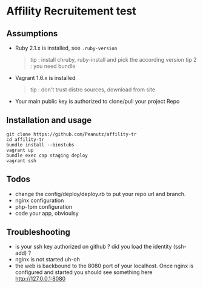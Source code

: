 # Affility Recruitement test

## Assumptions

* Ruby 2.1.x is installed, see `.ruby-version`
  > tip : install chruby, ruby-install and pick the according version
  > tip 2 : you need bundle
* Vagrant 1.6.x is installed
  > tip : don't trust distro sources, download from site
* Your main public key is authorized to clone/pull your project Repo

## Installation and usage

```
git clone https://github.com/Peanutz/affility-tr
cd affility-tr
bundle install --binstubs
vagrant up
bundle exec cap staging deploy
vagrant ssh
```

## Todos

* change the config/deploy/deploy.rb to put your repo url and branch.
* nginx configuration
* php-fpm configuration
* code your app, obvioulsy

## Troubleshooting

* is your ssh key authorized on github ? did you load the identity (ssh-add) ?
* nginx is not started uh-oh
* the web is backbound to the 8080 port of your localhost. Once nginx is configured and started you should see something here http://127.0.0.1:8080
